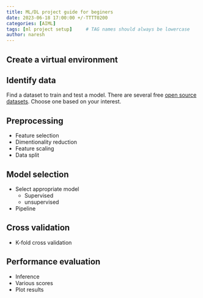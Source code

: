 ```yaml
---
title: ML/DL project guide for beginers
date: 2023-06-18 17:00:00 +/-TTTT0200
categories: [AIML]
tags: [ml project setup]     # TAG names should always be lowercase
author: naresh
---
```


## Create a virtual environment

## Identify data
Find a dataset to train and test a model. There are several free [open source datasets](/_posts/2023-06-14-opensource-data.md). Choose one based on your interest.

## Preprocessing

- Feature selection
- Dimentionality reduction
- Feature scaling
- Data split

## Model selection
- Select appropriate model
    - Supervised
    - unsupervised
- Pipeline
## Cross validation
- K-fold cross validation

## Performance evaluation
- Inference
- Various scores
- Plot results
